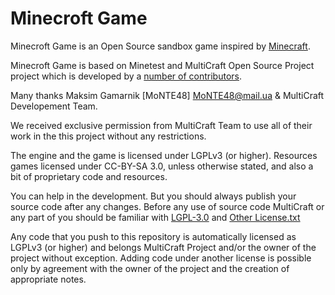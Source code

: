 Minecroft Game
========

Minecroft Game is an Open Source sandbox game inspired by [Minecraft](https://minecraft.net/).

Minecroft Game is based on Minetest and MultiCraft Open Source Project project which is developed by a [number of contributors](https://github.com/minetest/minetest/graphs/contributors).

Many thanks Maksim Gamarnik [MoNTE48] <MoNTE48@mail.ua> & MultiCraft Developement Team.

We received exclusive permission from MultiCraft Team to use all of their work in the this project without any restrictions.

The engine and the game is licensed under LGPLv3 (or higher). Resources games licensed under CC-BY-SA 3.0, unless otherwise stated, and also a bit of proprietary code and resources.

You can help in the development. But you should always publish your source code after any changes.
Before any use of source code MultiCraft or any part of you should be familiar with [LGPL-3.0](doc/LGPL-3.0.md) and [Other License.txt](doc/Other%20License.md)

Any code that you push to this repository is automatically licensed as LGPLv3 (or higher) and belongs MultiCraft Project and/or the owner of the project without exception.
Adding code under another license is possible only by agreement with the owner of the project and the creation of appropriate notes.

